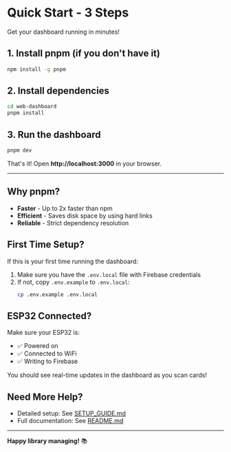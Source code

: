 # Quick Start - 3 Steps

Get your dashboard running in minutes!

## 1. Install pnpm (if you don't have it)

```bash
npm install -g pnpm
```

## 2. Install dependencies

```bash
cd web-dashboard
pnpm install
```

## 3. Run the dashboard

```bash
pnpm dev
```

That's it! Open **http://localhost:3000** in your browser.

---

## Why pnpm?

- **Faster** - Up to 2x faster than npm
- **Efficient** - Saves disk space by using hard links
- **Reliable** - Strict dependency resolution

## First Time Setup?

If this is your first time running the dashboard:

1. Make sure you have the `.env.local` file with Firebase credentials
2. If not, copy `.env.example` to `.env.local`:
   ```bash
   cp .env.example .env.local
   ```

## ESP32 Connected?

Make sure your ESP32 is:
- ✅ Powered on
- ✅ Connected to WiFi
- ✅ Writing to Firebase

You should see real-time updates in the dashboard as you scan cards!

## Need More Help?

- Detailed setup: See [SETUP_GUIDE.md](./SETUP_GUIDE.md)
- Full documentation: See [README.md](./README.md)

---

**Happy library managing!** 📚
